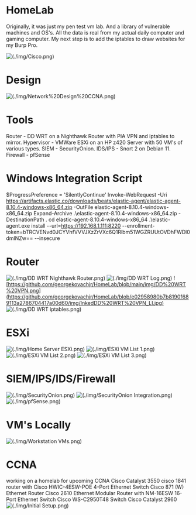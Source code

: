 # HomeLab

Originally, it was just my pen test vm lab. 
And a library of vulnerable machines and OS's. 
All the data is real from my actual daily computer and gaming computer. 
My next step is to add the iptables to draw websites for my Burp Pro. 

![(./img/Cisco.png)](https://github.com/georgekovachjr/georgekovachjr.github.io/blob/main/images/Cisco.png)

# Design
![(./img/Network%20Design%20CCNA.png)](https://github.com/georgekovachjr/georgekovachjr.github.io/blob/main/images/Network%20Design%20CCNA.png)



# Tools
Router - DD WRT on a Nighthawk Router with PIA VPN and iptables to mirror.
Hypervisor - VMWare ESXi on an HP z420 Server with 50 VM's of various types.
SIEM - SecurityOnion.
IDS/IPS - Snort 2 on Debian 11.
Firewall - pfSense


# Windows Integration Script
$ProgressPreference = 'SilentlyContinue'
Invoke-WebRequest -Uri https://artifacts.elastic.co/downloads/beats/elastic-agent/elastic-agent-8.10.4-windows-x86_64.zip -OutFile elastic-agent-8.10.4-windows-x86_64.zip
Expand-Archive .\elastic-agent-8.10.4-windows-x86_64.zip -DestinationPath .
cd elastic-agent-8.10.4-windows-x86_64
.\elastic-agent.exe install --url=https://192.168.1.111:8220 --enrollment-token=bTRCVENvd0JCYVhfVVVJXzZrVXc6Q1Rlbm51WGZRUUtOVDhFWDl0dmlNZw== --insecure

# Router
![(./img/DD WRT Nighthawk Router.png)](https://github.com/georgekovachjr/HomeLab/blob/main/img/DD%20WRT%20Nighthawk%20Router.png)
![(./img/DD WRT Log.png)](https://github.com/georgekovachjr/HomeLab/blob/main/img/DD%20WRT%20Log.png)
![https://github.com/georgekovachjr/HomeLab/blob/main/img/DD%20WRT%20VPN.png](https://github.com/georgekovachjr/HomeLab/blob/e02958980b7b8190f689113a2786704417a00d60/img/InkedDD%20WRT%20VPN_LI.jpg)
![(./img/DD WRT iptables.png)](https://github.com/georgekovachjr/HomeLab/blob/main/img/DD%20WRT%20iptables.png)


# ESXi
![(./img/Home Server ESXi.png)](https://github.com/georgekovachjr/HomeLab/blob/main/img/Home%20Server%20ESXi.png)
![(./img/ESXi VM List 1.png)](https://github.com/georgekovachjr/HomeLab/blob/main/img/ESXi%20VM%20List%201.png)
![(./img/ESXi VM List 2.png)](https://github.com/georgekovachjr/HomeLab/blob/main/img/ESXi%20VM%20List%202.png)
![(./img/ESXi VM List 3.png)](https://github.com/georgekovachjr/HomeLab/blob/main/img/ESXi%20VM%20List%203.png)

# SIEM/IPS/IDS/Firewall
![(./img/SecurityOnion.png)](https://github.com/georgekovachjr/HomeLab/blob/main/img/SecurityOnion.png)
![(./img/SecurityOnion Integration.png)](https://github.com/georgekovachjr/HomeLab/blob/main/img/SecurityOnion%20Integration.png)
![(./img/pfSense.png)](https://github.com/georgekovachjr/HomeLab/blob/main/img/pfSense.png)

# VM's Locally
![(./img/Workstation VMs.png)](https://github.com/georgekovachjr/HomeLab/blob/main/img/Workstation%20VMs.png)

# CCNA
working on a homelab for upcoming CCNA 
Cisco Catalyst 3550
cisco 1841 router with Cisco HWIC-4ESW-POE 4-Port Ethernet Switch
Cisco 871 (W) Ethernet Router
Cisco 2610 Ethernet Modular Router with NM-16ESW 16-Port Ethernet Switch
Cisco WS-C2950T48 Switch
Cisco Catalyst 2960  
![(./img/Initial Setup.png)](https://github.com/georgekovachjr/georgekovachjr.github.io/blob/main/images/Initial%20Setup.png)

